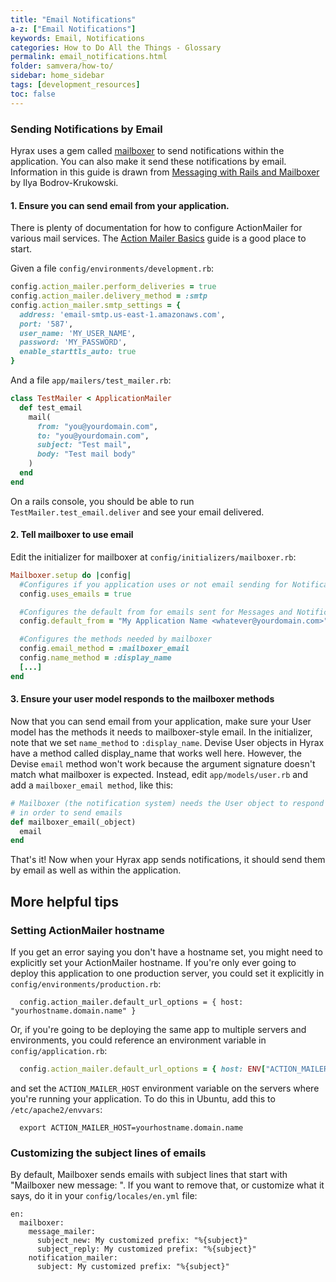 ```yaml
---
title: "Email Notifications"
a-z: ["Email Notifications"]
keywords: Email, Notifications
categories: How to Do All the Things - Glossary
permalink: email_notifications.html
folder: samvera/how-to/
sidebar: home_sidebar
tags: [development_resources]
toc: false
---
```


### Sending Notifications by Email
Hyrax uses a gem called [mailboxer](https://github.com/mailboxer/mailboxer) to send notifications within the application. You can also make it send these notifications by email. Information in this guide is drawn from [Messaging with Rails and Mailboxer](https://www.sitepoint.com/messaging-rails-mailboxer/) by Ilya Bodrov-Krukowski.

#### 1. Ensure you can send email from your application.
There is plenty of documentation for how to configure ActionMailer for various mail services. The [Action Mailer Basics](http://guides.rubyonrails.org/action_mailer_basics.html) guide is a good place to start.

Given a file `config/environments/development.rb`:
```ruby
config.action_mailer.perform_deliveries = true
config.action_mailer.delivery_method = :smtp
config.action_mailer.smtp_settings = {
  address: 'email-smtp.us-east-1.amazonaws.com',
  port: '587',
  user_name: 'MY_USER_NAME',
  password: 'MY_PASSWORD',
  enable_starttls_auto: true
}
```

And a file `app/mailers/test_mailer.rb`:

```ruby
class TestMailer < ApplicationMailer
  def test_email
    mail(
      from: "you@yourdomain.com",
      to: "you@yourdomain.com",
      subject: "Test mail",
      body: "Test mail body"
    )
  end
end
```

On a rails console, you should be able to run `TestMailer.test_email.deliver` and see your email delivered.

#### 2. Tell mailboxer to use email
Edit the initializer for mailboxer at `config/initializers/mailboxer.rb`:

```ruby
Mailboxer.setup do |config|
  #Configures if you application uses or not email sending for Notifications and Messages
  config.uses_emails = true

  #Configures the default from for emails sent for Messages and Notifications
  config.default_from = "My Application Name <whatever@yourdomain.com>"

  #Configures the methods needed by mailboxer
  config.email_method = :mailboxer_email
  config.name_method = :display_name
  [...]
end
```

#### 3. Ensure your user model responds to the mailboxer methods
Now that you can send email from your application, make sure your User model has the methods it needs to mailboxer-style email. In the initializer, note that we set `name_method` to `:display_name`. Devise User objects in Hyrax have a method called display_name that works well here. However, the Devise `email` method won't work because the argument signature doesn't match what mailboxer is expected. Instead, edit `app/models/user.rb` and add a `mailboxer_email method`, like this:

```ruby
# Mailboxer (the notification system) needs the User object to respond to this method
# in order to send emails
def mailboxer_email(_object)
  email
end
```

That's it! Now when your Hyrax app sends notifications, it should send them by email as well as within the application.

## More helpful tips

### Setting ActionMailer hostname
If you get an error saying you don't have a hostname set, you might need to explicitly set your ActionMailer hostname. If you're only ever going to deploy this application to one production server, you could set it explicitly in `config/environments/production.rb`:
```
  config.action_mailer.default_url_options = { host: "yourhostname.domain.name" }
```

Or, if you're going to be deploying the same app to multiple servers and environments, you could reference an environment variable in  `config/application.rb`:
```ruby
  config.action_mailer.default_url_options = { host: ENV["ACTION_MAILER_HOST"] }
```
and set the `ACTION_MAILER_HOST` environment variable on the servers where you're running your application. To do this in Ubuntu, add this to `/etc/apache2/envvars`:
```
  export ACTION_MAILER_HOST=yourhostname.domain.name
```

### Customizing the subject lines of emails
By default, Mailboxer sends emails with subject lines that start with "Mailboxer new message: ". If you want to remove that, or customize what it says, do it in your `config/locales/en.yml` file:
```
en:
  mailboxer:
    message_mailer:
      subject_new: My customized prefix: "%{subject}"
      subject_reply: My customized prefix: "%{subject}"
    notification_mailer:
      subject: My customized prefix: "%{subject}"
```
